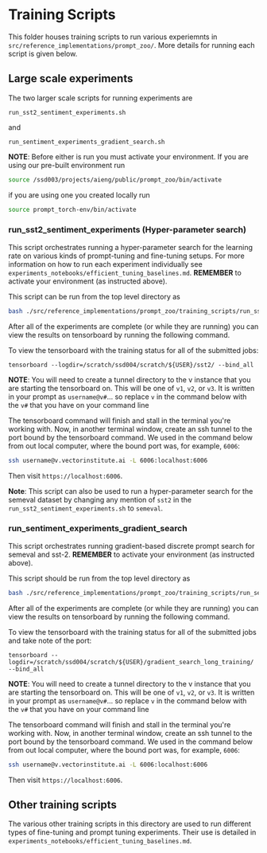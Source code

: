 # Training Scripts

This folder houses training scripts to run various experiemnts in `src/reference_implementations/prompt_zoo/`. More details for running each script is given below.

## Large scale experiments

The two larger scale scripts for running experiments are

`run_sst2_sentiment_experiments.sh`

and

`run_sentiment_experiments_gradient_search.sh`

__NOTE__: Before either is run you must activate your environment. If you are using our pre-built environment run

```bash
source /ssd003/projects/aieng/public/prompt_zoo/bin/activate
```

if you are using one you created locally run

```bash
source prompt_torch-env/bin/activate
```

### run_sst2_sentiment_experiments (Hyper-parameter search)

This script orchestrates running a hyper-parameter search for the learning rate on various kinds of prompt-tuning and fine-tuning setups. For more information on how to run each experiment individually see `experiments_notebooks/efficient_tuning_baselines.md`. __REMEMBER__ to activate your environment (as instructed above).

This script can be run from the top level directory as

```bash
bash ./src/reference_implementations/prompt_zoo/training_scripts/run_sst2_sentiment_experiments.sh
```

After all of the experiments are complete (or while they are running) you can view the results on tensorboard by running the following command.

To view the tensorboard with the training status for all of the submitted jobs:
```
tensorboard --logdir=/scratch/ssd004/scratch/${USER}/sst2/ --bind_all
```

__NOTE__: You will need to create a tunnel directory to the v instance that you are starting the tensorboard on. This will be one of `v1`, `v2`, or `v3`. It is written in your prompt as `username@v#`... so replace `v` in the command below with the `v#` that you have on your command line

The tensorboard command will finish and stall in the terminal you're working with. Now, in another terminal window, create an ssh tunnel to the port bound by the tensorboard command. We used in the command below from out local computer, where the bound port was, for example, `6006`:

```bash
ssh username@v.vectorinstitute.ai -L 6006:localhost:6006
```

Then visit `https://localhost:6006`.

__Note__: This script can also be used to run a hyper-parameter search for the semeval dataset by changing any mention of `sst2` in the `run_sst2_sentiment_experiments.sh` to `semeval`.

### run_sentiment_experiments_gradient_search

This script orchestrates running gradient-based discrete prompt search for semeval and sst-2. __REMEMBER__ to activate your environment (as instructed above).

This script should be run from the top level directory as

```bash
bash ./src/reference_implementations/prompt_zoo/training_scripts/run_sentiment_experiments_gradient_search.sh
```

After all of the experiments are complete (or while they are running) you can view the results on tensorboard by running the following command.

To view the tensorboard with the training status for all of the submitted jobs and take note of the port:
```
tensorboard --logdir=/scratch/ssd004/scratch/${USER}/gradient_search_long_training/ --bind_all
```

__NOTE__: You will need to create a tunnel directory to the v instance that you are starting the tensorboard on. This will be one of `v1`, `v2`, or `v3`. It is written in your prompt as `username@v#`... so replace `v` in the command below with the `v#` that you have on your command line

The tensorboard command will finish and stall in the terminal you're working with. Now, in another terminal window, create an ssh tunnel to the port bound by the tensorboard command. We used in the command below from out local computer, where the bound port was, for example, `6006`:

```bash
ssh username@v.vectorinstitute.ai -L 6006:localhost:6006
```

Then visit `https://localhost:6006`.

## Other training scripts

The various other training scripts in this directory are used to run different types of fine-tuning and prompt tuning experiments. Their use is detailed in `experiments_notebooks/efficient_tuning_baselines.md`.
